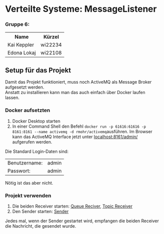 # Verteilte Systeme: MessageListener

### Gruppe 6:
<table>
  <tr>
    <th>Name</th>
    <th>Kürzel</th>
  </tr>
  <tr>
    <td>Kai Keppler</td>
    <td>wi22234</td>
  </tr>
  <tr>
    <td>Edona Lokaj</td>
    <td>wi22108</td>
  </tr>
</table>

## Setup für das Projekt
Damit das Projekt funktioniert, muss noch ActiveMQ als Message Broker aufgesetzt werden. <br>
Anstatt zu installieren kann man das auch einfach über Docker laufen lassen.
### Docker aufsetzten
1. Docker Desktop starten
2. In einer Command Shell den Befehl `docker run -p 61616:61616 -p 8161:8161 --name activemq -d rmohr/activemq`ausführen.
Im Browser kann das ActiveMQ Interface jetzt unter [localhost:8161/admin/](http://localhost:8161/admin/) aufgerufen werden. <br>

Die Standard Login-Daten sind:
<table>
  <tr>
    <td>Benutzername:</td>
    <td>admin</td>
  </tr>
  <tr>
    <td>Passwort:</td>
    <td>admin</td>
  </tr>
</table>
Nötig ist das aber nicht.

### Projekt verwenden
1. Die beiden Receiver starten: [Queue Reciver](MessageListenerArtifactID/src/main/java/messageListener/MessageListenerQueueReceiver.java), [Topic Receiver](MessageListenerArtifactID/src/main/java/messageListener/MessageListenerTopicReceiver.java)
2. Den Sender starten: [Sender](MessageListenerArtifactID/src/main/java/messageListener/MessageListenerSender.java)

Jedes mal, wenn der Sender gestartet wird, empfangen die beiden Receiver die Nachricht, die gesendet wurde.
